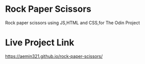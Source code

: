 # Rock Paper Scissors
Rock paper scissors using JS,HTML and CSS,for The Odin Project

# Live Project Link
https://aemin321.github.io/rock-paper-scissors/
